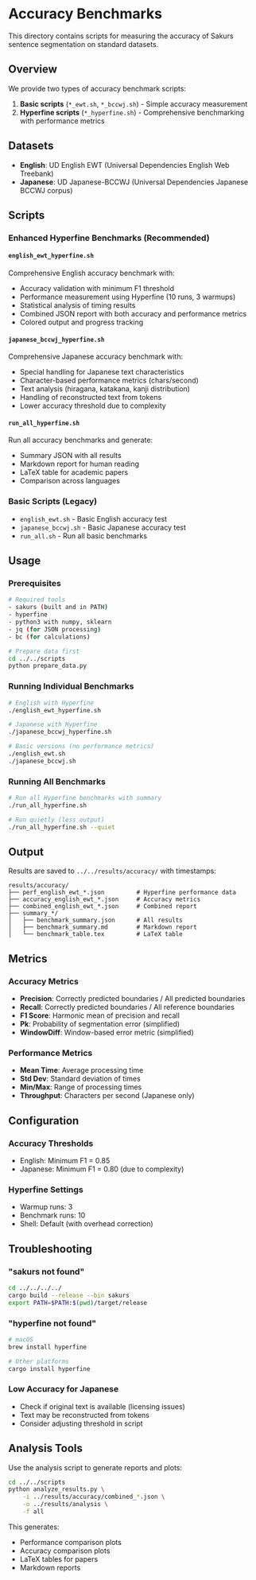 # Accuracy Benchmarks

This directory contains scripts for measuring the accuracy of Sakurs sentence segmentation on standard datasets.

## Overview

We provide two types of accuracy benchmark scripts:

1. **Basic scripts** (`*_ewt.sh`, `*_bccwj.sh`) - Simple accuracy measurement
2. **Hyperfine scripts** (`*_hyperfine.sh`) - Comprehensive benchmarking with performance metrics

## Datasets

- **English**: UD English EWT (Universal Dependencies English Web Treebank)
- **Japanese**: UD Japanese-BCCWJ (Universal Dependencies Japanese BCCWJ corpus)

## Scripts

### Enhanced Hyperfine Benchmarks (Recommended)

#### `english_ewt_hyperfine.sh`
Comprehensive English accuracy benchmark with:
- Accuracy validation with minimum F1 threshold
- Performance measurement using Hyperfine (10 runs, 3 warmups)
- Statistical analysis of timing results
- Combined JSON report with both accuracy and performance metrics
- Colored output and progress tracking

#### `japanese_bccwj_hyperfine.sh`
Comprehensive Japanese accuracy benchmark with:
- Special handling for Japanese text characteristics
- Character-based performance metrics (chars/second)
- Text analysis (hiragana, katakana, kanji distribution)
- Handling of reconstructed text from tokens
- Lower accuracy threshold due to complexity

#### `run_all_hyperfine.sh`
Run all accuracy benchmarks and generate:
- Summary JSON with all results
- Markdown report for human reading
- LaTeX table for academic papers
- Comparison across languages

### Basic Scripts (Legacy)

- `english_ewt.sh` - Basic English accuracy test
- `japanese_bccwj.sh` - Basic Japanese accuracy test
- `run_all.sh` - Run all basic benchmarks

## Usage

### Prerequisites

```bash
# Required tools
- sakurs (built and in PATH)
- hyperfine
- python3 with numpy, sklearn
- jq (for JSON processing)
- bc (for calculations)

# Prepare data first
cd ../../scripts
python prepare_data.py
```

### Running Individual Benchmarks

```bash
# English with Hyperfine
./english_ewt_hyperfine.sh

# Japanese with Hyperfine
./japanese_bccwj_hyperfine.sh

# Basic versions (no performance metrics)
./english_ewt.sh
./japanese_bccwj.sh
```

### Running All Benchmarks

```bash
# Run all Hyperfine benchmarks with summary
./run_all_hyperfine.sh

# Run quietly (less output)
./run_all_hyperfine.sh --quiet
```

## Output

Results are saved to `../../results/accuracy/` with timestamps:

```
results/accuracy/
├── perf_english_ewt_*.json         # Hyperfine performance data
├── accuracy_english_ewt_*.json     # Accuracy metrics
├── combined_english_ewt_*.json     # Combined report
├── summary_*/
│   ├── benchmark_summary.json      # All results
│   ├── benchmark_summary.md        # Markdown report
│   └── benchmark_table.tex         # LaTeX table
```

## Metrics

### Accuracy Metrics
- **Precision**: Correctly predicted boundaries / All predicted boundaries
- **Recall**: Correctly predicted boundaries / All reference boundaries
- **F1 Score**: Harmonic mean of precision and recall
- **Pk**: Probability of segmentation error (simplified)
- **WindowDiff**: Window-based error metric (simplified)

### Performance Metrics
- **Mean Time**: Average processing time
- **Std Dev**: Standard deviation of times
- **Min/Max**: Range of processing times
- **Throughput**: Characters per second (Japanese only)

## Configuration

### Accuracy Thresholds
- English: Minimum F1 = 0.85
- Japanese: Minimum F1 = 0.80 (due to complexity)

### Hyperfine Settings
- Warmup runs: 3
- Benchmark runs: 10
- Shell: Default (with overhead correction)

## Troubleshooting

### "sakurs not found"
```bash
cd ../../../../
cargo build --release --bin sakurs
export PATH=$PATH:$(pwd)/target/release
```

### "hyperfine not found"
```bash
# macOS
brew install hyperfine

# Other platforms
cargo install hyperfine
```

### Low Accuracy for Japanese
- Check if original text is available (licensing issues)
- Text may be reconstructed from tokens
- Consider adjusting threshold in script

## Analysis Tools

Use the analysis script to generate reports and plots:

```bash
cd ../../scripts
python analyze_results.py \
    -i ../results/accuracy/combined_*.json \
    -o ../results/analysis \
    -f all
```

This generates:
- Performance comparison plots
- Accuracy comparison plots
- LaTeX tables for papers
- Markdown reports